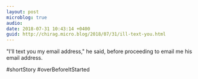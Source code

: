 ```yaml
---
layout: post
microblog: true
audio: 
date: 2018-07-31 10:43:14 +0400
guid: http://chirag.micro.blog/2018/07/31/ill-text-you.html
---
```

"I'll text you my email address," he said, before proceeding to email me his email address.  

#shortStory #overBeforeItStarted
